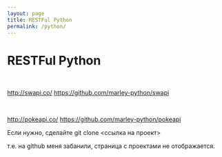 ```yaml
---
layout: page
title: RESTFul Python
permalink: /python/
---
```


# RESTFul Python

<br/>

http://swapi.co/
https://github.com/marley-python/swapi

<br/>

http://pokeapi.co/
https://github.com/marley-python/pokeapi


Если нужно, сделайте git clone <ссылка на проект>

т.е. на github меня забанили, страница с проектами не отображается.
